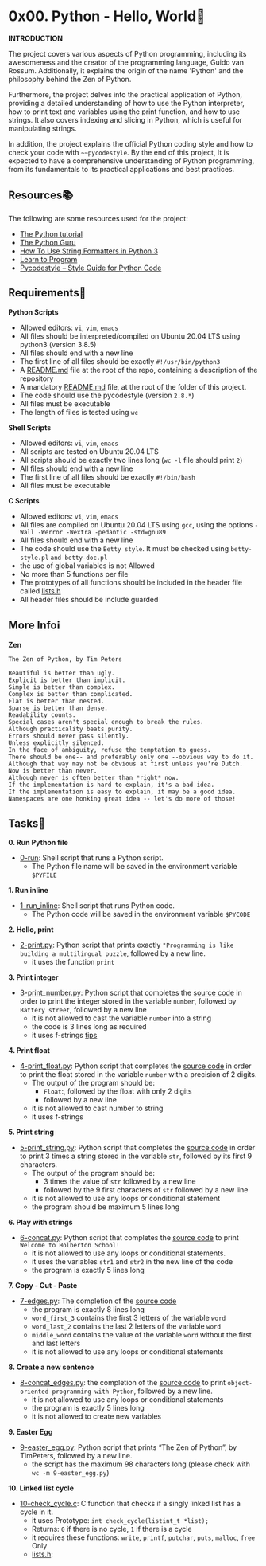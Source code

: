 # 0x00. Python - Hello, World:ocean:

**INTRODUCTION**

The project covers various aspects of Python programming, including its awesomeness and the creator of the programming language, Guido van Rossum. Additionally, it explains the origin of the name 'Python' and the philosophy behind the Zen of Python.

Furthermore, the project delves into the practical application of Python, providing a detailed understanding of how to use the Python interpreter, how to print text and variables using the print function, and how to use strings. It also covers indexing and slicing in Python, which is useful for manipulating strings.

In addition, the project explains the official Python coding style and how to check your code with `~~pycodestyle`. By the end of this project, It is expected to have a comprehensive understanding of Python programming, from its fundamentals to its practical applications and best practices.

## Resources:books:

The following are some resources used for the project:
- [The Python tutorial](https://docs.python.org/3/tutorial/index.html)
- [The Python Guru](https://thepythonguru.com/)
- [How To Use String Formatters in Python 3](https://realpython.com/python-f-strings/)
- [Learn to Program](https://youtube.com/playlist?list=PLGLfVvz_LVvTn3cK5e6LjhgGiSeVlIRwt)
- [Pycodestyle – Style Guide for Python Code](https://pypi.org/project/pycodestyle/)

## Requirements:pushpin:

**Python Scripts**
- Allowed editors: `vi`, `vim`, `emacs`
- All files should be interpreted/compiled on Ubuntu 20.04 LTS using python3 (version 3.8.5)
- All files should end with a new line
- The first line of all files should be exactly `#!/usr/bin/python3`
- A [README.md](../README.md) file at the root of the repo, containing a description of the repository
- A mandatory [README.md](./README.md) file, at the root of the folder of this project.
- The code should use the pycodestyle (version `2.8.*`)
- All files must be executable
- The length of files is tested using `wc`

**Shell Scripts**
- Allowed editors: `vi`, `vim`, `emacs`
- All scripts are tested on Ubuntu 20.04 LTS
- All scripts should be exactly two lines long (`wc -l` file should print `2`)
- All files should end with a new line
- The first line of all files should be exactly `#!/bin/bash`
- All files must be executable

**C Scripts**
- Allowed editors: `vi`, `vim`, `emacs`
- All files are compiled on Ubuntu 20.04 LTS using `gcc`, using the options `-Wall -Werror -Wextra -pedantic -std=gnu89`
- All files should end with a new line
- The code should use the `Betty style`. It must be checked using `betty-style.pl` `and betty-doc.pl`
- the use of global variables is not Allowed
- No more than 5 functions per file
- The prototypes of all functions should be included in the header file called [lists.h](./lists.h)
- All header files should be include guarded

## More Info:information_source:

**Zen**
```
The Zen of Python, by Tim Peters

Beautiful is better than ugly.
Explicit is better than implicit.
Simple is better than complex.
Complex is better than complicated.
Flat is better than nested.
Sparse is better than dense.
Readability counts.
Special cases aren't special enough to break the rules.
Although practicality beats purity.
Errors should never pass silently.
Unless explicitly silenced.
In the face of ambiguity, refuse the temptation to guess.
There should be one-- and preferably only one --obvious way to do it.
Although that way may not be obvious at first unless you're Dutch.
Now is better than never.
Although never is often better than *right* now.
If the implementation is hard to explain, it's a bad idea.
If the implementation is easy to explain, it may be a good idea.
Namespaces are one honking great idea -- let's do more of those!
```
## Tasks:page_with_curl:
**0. Run Python file**
- [0-run](./0-run): Shell script that runs a Python script.
  - The Python file name will be saved in the environment variable `$PYFILE`

**1. Run inline**
- [1-run_inline](./1-run_inline): Shell script that runs Python code.
  - The Python code will be saved in the environment variable `$PYCODE`

**2. Hello, print**
- [2-print.py](./2-print.py): Python script that prints exactly `"Programming is like building a multilingual puzzle`, followed by a new line.
  - it uses the function `print`

**3. Print integer**
- [3-print_number.py](./3-print_number.py): Python script that completes the [source code](https://github.com/holbertonschool/0x00.py/blob/master/3-print_number.py) in order to print the integer stored in the variable `number`, followed by `Battery street`, followed by a new line
  - it is not allowed to cast the variable `number` into a string
  - the code is 3 lines long as required
  - it uses f-strings [tips](https://realpython.com/python-f-strings/)

**4. Print float**
- [4-print_float.py](./4-print_float.py): Python script that completes the [source code](https://github.com/holbertonschool/0x00.py/blob/master/4-print_float.py) in order to print the float stored in the variable `number` with a precision of 2 digits.
  - The output of the program should be:
    - `Float`:, followed by the float with only 2 digits
    - followed by a new line
  - it is not allowed to cast number to string
  - it uses f-strings

**5. Print string**
- [5-print_string.py](./5-print_string.py): Python script that completes the [source code](https://github.com/holbertonschool/0x00.py/blob/master/5-print_string.py) in order to print 3 times a string stored in the variable `str`, followed by its first 9 characters.
  - The output of the program should be:
    - 3 times the value of `str` followed by a new line
    - followed by the 9 first characters of `str` followed by a new line
  - it is not allowed to use any loops or conditional statement
  - the program should be maximum 5 lines long

**6. Play with strings**
- [6-concat.py](./6-concat.py): Python script that completes the [source code](https://github.com/holbertonschool/0x00.py/blob/master/6-concat.py) to print `Welcome to Holberton School!`
  - it is not allowed to use any loops or conditional statements.
  - it uses the variables `str1` and `str2` in the new line of the code
  - the program is exactly 5 lines long

**7. Copy - Cut - Paste**
- [7-edges.py](./7-edges.py): The completion of the [source code](https://github.com/holbertonschool/0x00.py/blob/master/7-edges.py)
  - the program is exactly 8 lines long
  - `word_first_3` contains the first 3 letters of the variable `word`
  - `word_last_2` contains the last 2 letters of the variable `word`
  - `middle_word` contains the value of the variable `word` without the first and last letters
  - it is not allowed to use any loops or conditional statements

**8. Create a new sentence**
- [8-concat_edges.py](./8-concat_edges.py): the completion of the [source code](https://github.com/holbertonschool/0x00.py/blob/master/8-concat_edges.py) to print `object-oriented programming with Python`, followed by a new line.
  - it is not allowed to use any loops or conditional statements
  - the program is exactly 5 lines long
  - it is not allowed to create new variables

**9. Easter Egg**
- [9-easter_egg.py](./9-easter_egg.py): Python script that prints “The Zen of Python”, by TimPeters, followed by a new line.
  - the script has the maximum 98 characters long (please check with `wc -m 9-easter_egg.py`)

**10. Linked list cycle**
- [10-check_cycle.c](./10-check_cycle.c): C function that checks if a singly linked list has a cycle in it.
  - it uses Prototype: `int check_cycle(listint_t *list);`
  - Returns: `0` if there is no cycle, `1` if there is a cycle
  - it requires these functions: `write`, `printf`, `putchar`, `puts`, `malloc`, `free` Only
  - [lists.h](./lists.h):

